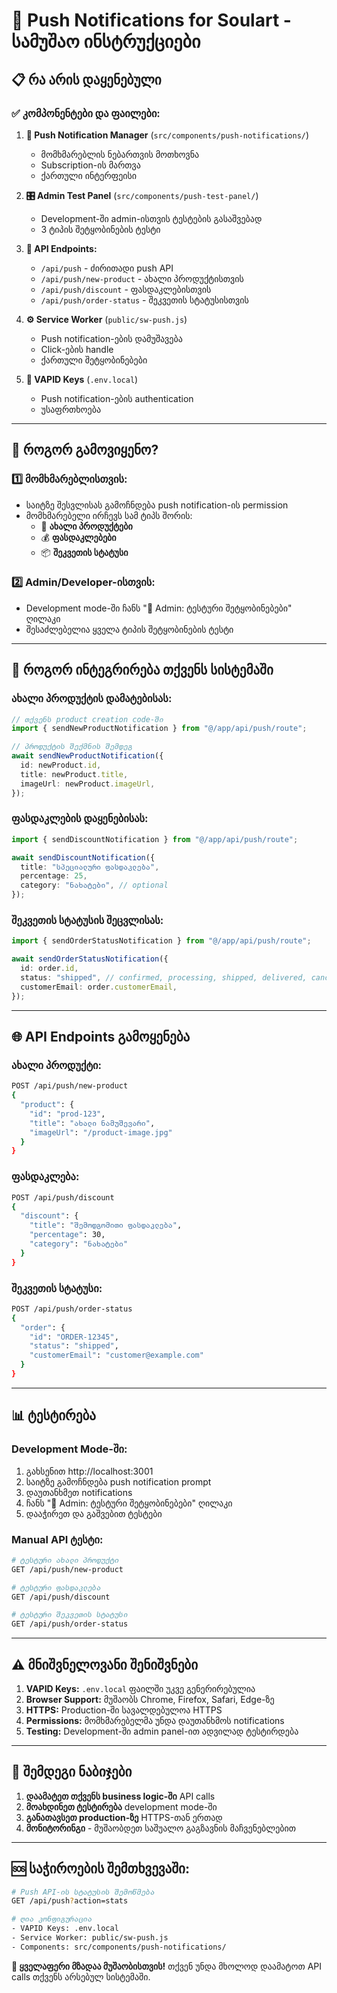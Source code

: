 # 🔔 Push Notifications for Soulart - სამუშაო ინსტრუქციები

## 📋 რა არის დაყენებული

### ✅ **კომპონენტები და ფაილები:**

1. **📱 Push Notification Manager** (`src/components/push-notifications/`)

   - მომხმარებლის ნებართვის მოთხოვნა
   - Subscription-ის მართვა
   - ქართული ინტერფეისი

2. **🎛️ Admin Test Panel** (`src/components/push-test-panel/`)

   - Development-ში admin-ისთვის ტესტების გასაშვებად
   - 3 ტიპის შეტყობინების ტესტი

3. **🔧 API Endpoints:**

   - `/api/push` - ძირითადი push API
   - `/api/push/new-product` - ახალი პროდუქტისთვის
   - `/api/push/discount` - ფასდაკლებისთვის
   - `/api/push/order-status` - შეკვეთის სტატუსისთვის

4. **⚙️ Service Worker** (`public/sw-push.js`)

   - Push notification-ების დამუშავება
   - Click-ების handle
   - ქართული შეტყობინებები

5. **🔐 VAPID Keys** (`.env.local`)
   - Push notification-ების authentication
   - უსაფრთხოება

---

## 🚀 **როგორ გამოვიყენო?**

### 1️⃣ **მომხმარებლისთვის:**

- საიტზე შესვლისას გამოჩნდება push notification-ის permission
- მომხმარებელი ირჩევს სამ ტიპს შორის:
  - 🎨 **ახალი პროდუქტები**
  - 💰 **ფასდაკლებები**
  - 📦 **შეკვეთის სტატუსი**

### 2️⃣ **Admin/Developer-ისთვის:**

- Development mode-ში ჩანს "🧪 Admin: ტესტური შეტყობინებები" ღილაკი
- შესაძლებელია ყველა ტიპის შეტყობინების ტესტი

---

## 🔧 **როგორ ინტეგრირება თქვენს სისტემაში**

### **ახალი პროდუქტის დამატებისას:**

```typescript
// თქვენს product creation code-ში
import { sendNewProductNotification } from "@/app/api/push/route";

// პროდუქტის შექმნის შემდეგ
await sendNewProductNotification({
  id: newProduct.id,
  title: newProduct.title,
  imageUrl: newProduct.imageUrl,
});
```

### **ფასდაკლების დაყენებისას:**

```typescript
import { sendDiscountNotification } from "@/app/api/push/route";

await sendDiscountNotification({
  title: "სპეციალური ფასდაკლება",
  percentage: 25,
  category: "ნახატები", // optional
});
```

### **შეკვეთის სტატუსის შეცვლისას:**

```typescript
import { sendOrderStatusNotification } from "@/app/api/push/route";

await sendOrderStatusNotification({
  id: order.id,
  status: "shipped", // confirmed, processing, shipped, delivered, cancelled
  customerEmail: order.customerEmail,
});
```

---

## 🌐 **API Endpoints გამოყენება**

### **ახალი პროდუქტი:**

```bash
POST /api/push/new-product
{
  "product": {
    "id": "prod-123",
    "title": "ახალი ნამუშევარი",
    "imageUrl": "/product-image.jpg"
  }
}
```

### **ფასდაკლება:**

```bash
POST /api/push/discount
{
  "discount": {
    "title": "შემოდგომითი ფასდაკლება",
    "percentage": 30,
    "category": "ნახატები"
  }
}
```

### **შეკვეთის სტატუსი:**

```bash
POST /api/push/order-status
{
  "order": {
    "id": "ORDER-12345",
    "status": "shipped",
    "customerEmail": "customer@example.com"
  }
}
```

---

## 📊 **ტესტირება**

### **Development Mode-ში:**

1. გახსენით http://localhost:3001
2. საიტზე გამოჩნდება push notification prompt
3. დაუთანხმეთ notifications
4. ჩანს "🧪 Admin: ტესტური შეტყობინებები" ღილაკი
5. დააჭირეთ და გაშვებით ტესტები

### **Manual API ტესტი:**

```bash
# ტესტური ახალი პროდუქტი
GET /api/push/new-product

# ტესტური ფასდაკლება
GET /api/push/discount

# ტესტური შეკვეთის სტატუსი
GET /api/push/order-status
```

---

## ⚠️ **მნიშვნელოვანი შენიშვნები**

1. **VAPID Keys:** `.env.local` ფაილში უკვე გენერირებულია
2. **Browser Support:** მუშაობს Chrome, Firefox, Safari, Edge-ზე
3. **HTTPS:** Production-ში სავალდებულოა HTTPS
4. **Permissions:** მომხმარებელმა უნდა დაუთანხმოს notifications
5. **Testing:** Development-ში admin panel-ით ადვილად ტესტირდება

---

## 🎯 **შემდეგი ნაბიჯები**

1. **დაამატეთ თქვენს business logic-ში** API calls
2. **მოახდინეთ ტესტირება** development mode-ში
3. **განათავსეთ production-ზე** HTTPS-თან ერთად
4. **მონიტორინგი** - მუშაობდეთ საშუალო გაგზავნის მაჩვენებლებით

---

## 🆘 **საჭიროების შემთხვევაში:**

```bash
# Push API-ის სტატუსის შემოწმება
GET /api/push?action=stats

# ღია კონფიგურაცია
- VAPID Keys: .env.local
- Service Worker: public/sw-push.js
- Components: src/components/push-notifications/
```

**🎉 ყველაფერი მზადაა მუშაობისთვის!** თქვენ უნდა მხოლოდ დაამატოთ API calls თქვენს არსებულ სისტემაში.
